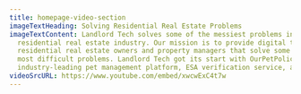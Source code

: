 ```yaml
---
title: homepage-video-section
imageTextHeading: Solving Residential Real Estate Problems
imageTextContent: Landlord Tech solves some of the messiest problems in the
  residential real estate industry. Our mission is to provide digital tools to
  residential real estate owners and property managers that solve some of their
  most difficult problems. Landlord Tech got its start with OurPetPolicy, an
  industry-leading pet management platform, ESA verification service, and more.
videoSrcURL: https://www.youtube.com/embed/xwcwExC4t7w
---
```

